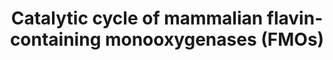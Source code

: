 ---
annotations:
- type: Pathway Ontology
  value: cellular detoxification pathway
authors:
- Pieter Giesbertz
- AlexanderPico
- MaintBot
- Khanspers
- MartijnVanIersel
- Egonw
- Evelo
- DeSl
- Eweitz
description: 'Flavin-containing monooxygenases are a group of enzymes that catalyze
  the oxygenation of substrates, mostly soft nucleophiles via the cofactor flavin.
  In the catalytic cycle, FMO binds to NADPH and to FAD, causing the reduction of
  FAD to FADH2. Next, molecular oxygen binds to the complex and is reduced to a hydroperoxide
  form, called 4a-hydroperoxyflavin. This complex is stable in the absence of a substrate.
  When a substrate is present, the distal O-atom of the complex is transferred to
  the substrate yielding an oxygenated product and leaving the flavincomplex 4a-hydroxyflavin
  that breaks down releasing water. At the end of the cycle, NADP+ is released resulting
  in FAD as the flavin form to start a next cycle.   In contrast to cytochrome P450
  enzymes, FMOs are generally not induced or inhibited by xenobiotic substances. The
  five human FMOs are tissue specific: FMO1 is present in the human fetal liver and
  the adult kidney, FMO2 is present in the lung and FMO3 is present in the adult liver.'
last-edited: 2021-05-22
organisms:
- Homo sapiens
redirect_from:
- /index.php/Pathway:WP688
- /instance/WP688
schema-jsonld:
- '@context': https://schema.org/
  '@id': https://wikipathways.github.io/pathways/WP688.html
  '@type': Dataset
  creator:
    '@type': Organization
    name: WikiPathways
  description: 'Flavin-containing monooxygenases are a group of enzymes that catalyze
    the oxygenation of substrates, mostly soft nucleophiles via the cofactor flavin.
    In the catalytic cycle, FMO binds to NADPH and to FAD, causing the reduction of
    FAD to FADH2. Next, molecular oxygen binds to the complex and is reduced to a
    hydroperoxide form, called 4a-hydroperoxyflavin. This complex is stable in the
    absence of a substrate. When a substrate is present, the distal O-atom of the
    complex is transferred to the substrate yielding an oxygenated product and leaving
    the flavincomplex 4a-hydroxyflavin that breaks down releasing water. At the end
    of the cycle, NADP+ is released resulting in FAD as the flavin form to start a
    next cycle.   In contrast to cytochrome P450 enzymes, FMOs are generally not induced
    or inhibited by xenobiotic substances. The five human FMOs are tissue specific:
    FMO1 is present in the human fetal liver and the adult kidney, FMO2 is present
    in the lung and FMO3 is present in the adult liver.'
  keywords:
  - FAD-OOH
  - FAD
  - O2
  - FAD-OH
  - H+
  - FMO1
  - FMO5
  - FMO4
  - FMO2
  - NADPH
  - H2O
  - NADP+
  - FADH2
  - FMO3
  license: CC0
  name: Catalytic cycle of mammalian flavin-containing monooxygenases (FMOs)
seo: CreativeWork
title: Catalytic cycle of mammalian flavin-containing monooxygenases (FMOs)
wpid: WP688
---